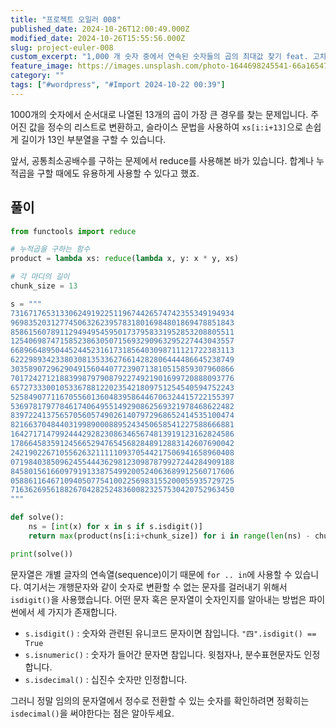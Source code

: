 ```yaml
---
title: "프로젝트 오일러 008"
published_date: 2024-10-26T12:00:49.000Z
modified_date: 2024-10-26T15:55:56.000Z
slug: project-euler-008
custom_excerpt: "1,000 개 숫자 중에서 연속된 숫자들의 곱의 최대값 찾기 feat. 고차함수"
feature_image: https://images.unsplash.com/photo-1644698245541-66a16547f247?crop=entropy&cs=tinysrgb&fit=max&fm=jpg&ixid=M3wxMTc3M3wwfDF8c2VhcmNofDJ8fGZhaWxlZCUyMHRvJTIwZmFpbHVyZXxlbnwwfHx8fDE3Mjk5MTk0NTl8MA&ixlib=rb-4.0.3&q=80&w=2000
category: ""
tags: ["#wordpress", "#Import 2024-10-22 00:39"]
---
```


1000개의 숫자에서 순서대로 나열된 13개의 곱이 가장 큰 경우를 찾는 문제입니다. 주어진 값을 정수의 리스트로 변환하고, 슬라이스 문법을 사용하여 `xs[i:i+13]`으로 손쉽게 길이가 13인 부분열을 구할 수 있습니다. 

앞서, 공통최소공배수를 구하는 문제에서 reduce를 사용해본 바가 있습니다. 합계나 누적곱을 구할 때에도 유용하게 사용할 수 있다고 했죠. 

## 풀이

```python
from functools import reduce

# 누적곱을 구하는 함수
product = lambda xs: reduce(lambda x, y: x * y, xs)

# 각 마디의 길이
chunk_size = 13

s = """
73167176531330624919225119674426574742355349194934
96983520312774506326239578318016984801869478851843
85861560789112949495459501737958331952853208805511
12540698747158523863050715693290963295227443043557
66896648950445244523161731856403098711121722383113
62229893423380308135336276614282806444486645238749
30358907296290491560440772390713810515859307960866
70172427121883998797908792274921901699720888093776
65727333001053367881220235421809751254540594752243
52584907711670556013604839586446706324415722155397
53697817977846174064955149290862569321978468622482
83972241375657056057490261407972968652414535100474
82166370484403199890008895243450658541227588666881
16427171479924442928230863465674813919123162824586
17866458359124566529476545682848912883142607690042
24219022671055626321111109370544217506941658960408
07198403850962455444362981230987879927244284909188
84580156166097919133875499200524063689912560717606
05886116467109405077541002256983155200055935729725
71636269561882670428252483600823257530420752963450 
"""

def solve():
    ns = [int(x) for x in s if s.isdigit()]
    return max(product(ns[i:i+chunk_size]) for i in range(len(ns) - chunk_size))

print(solve())
```

문자열은 개별 글자의 연속열(sequence)이기 때문에 `for .. in`에 사용할 수 있습니다. 여기서는 개행문자와 같이 숫자로 변환할 수 없는 문자를 걸러내기 위해서 `isdigit()`을 사용했습니다. 어떤 문자 혹은 문자열이 숫자인지를 알아내는 방법은 파이썬에서 세 가지가 존재합니다. 

* `s.isdigit()` : 숫자와 관련된 유니코드 문자이면 참입니다. `"四".isdigit() == True`
* `s.isnumeric()` : 숫자가 들어간 문자면 참입니다. 윗첨자나, 분수표현문자도 인정합니다.
* `s.isdecimal()` : 십진수 숫자만 인정합니다. 

그러니 정말 임의의 문자열에서 정수로 전환할 수 있는 숫자를 확인하려면 정확히는 `isdecimal()`을 써야한다는 점은 알아두세요.

